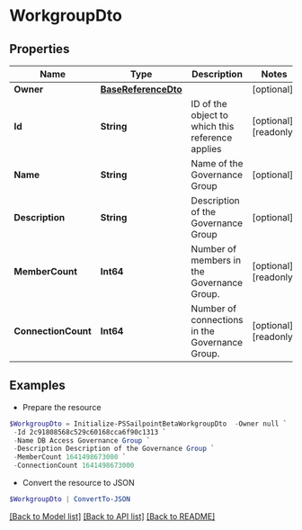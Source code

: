 # WorkgroupDto
## Properties

Name | Type | Description | Notes
------------ | ------------- | ------------- | -------------
**Owner** | [**BaseReferenceDto**](BaseReferenceDto.md) |  | [optional] 
**Id** | **String** | ID of the object to which this reference applies | [optional] [readonly] 
**Name** | **String** | Name of the Governance Group | [optional] 
**Description** | **String** | Description of the Governance Group | [optional] 
**MemberCount** | **Int64** | Number of members in the Governance Group. | [optional] [readonly] 
**ConnectionCount** | **Int64** | Number of connections in the Governance Group. | [optional] [readonly] 

## Examples

- Prepare the resource
```powershell
$WorkgroupDto = Initialize-PSSailpointBetaWorkgroupDto  -Owner null `
 -Id 2c91808568c529c60168cca6f90c1313 `
 -Name DB Access Governance Group `
 -Description Description of the Governance Group `
 -MemberCount 1641498673000 `
 -ConnectionCount 1641498673000
```

- Convert the resource to JSON
```powershell
$WorkgroupDto | ConvertTo-JSON
```

[[Back to Model list]](../README.md#documentation-for-models) [[Back to API list]](../README.md#documentation-for-api-endpoints) [[Back to README]](../README.md)

